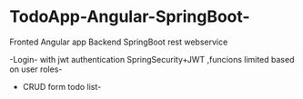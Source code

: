 # TodoApp-Angular-SpringBoot-
Fronted Angular app
Backend SpringBoot rest webservice

-Login- with jwt authentication SpringSecurity+JWT ,funcions limited based on user roles-
- CRUD form todo list-

